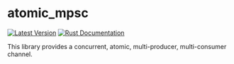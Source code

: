 atomic_mpsc
====

[![Latest Version](https://img.shields.io/crates/v/atomic_mpsc.svg)](https://crates.io/crates/atomic_mpsc)
[![Rust Documentation](https://img.shields.io/badge/api-docs.rs-red.svg)](https://docs.rs/atomic_mpsc)

This library provides a concurrent, atomic, multi-producer, multi-consumer channel.
